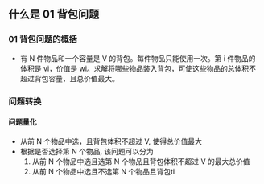 ## 什么是 01 背包问题

### 01 背包问题的概括

- 有 N 件物品和一个容量是 V 的背包。每件物品只能使用一次。第 i 件物品的体积是 vi，价值是 wi。求解将哪些物品装入背包，可使这些物品的总体积不超过背包容量，且总价值最大。

### 问题转换 

#### 问题量化

- 从前 N 个物品中选，且背包体积不超过 V, 使得总价值最大
- 根据是否选择第 N 个物品, 该问题可以分为
	1. 从前 N 个物品中选且选第 N 个物品且背包体积不超过 V 的最大总价值
	2. 从前 N 个物品中选且不选第 N 个物品且背包ti
